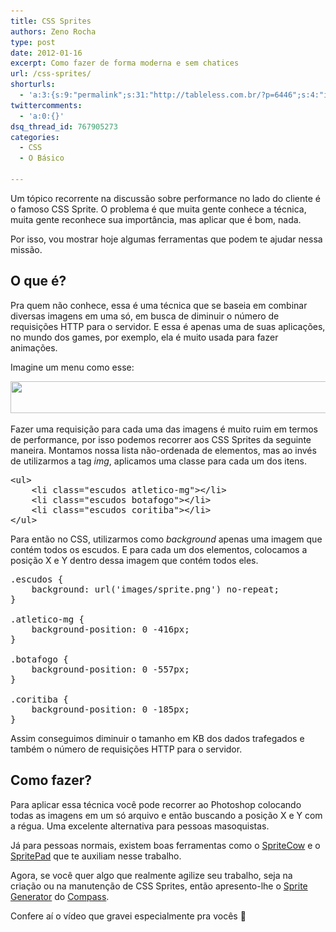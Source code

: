 ```yaml
---
title: CSS Sprites
authors: Zeno Rocha
type: post
date: 2012-01-16
excerpt: Como fazer de forma moderna e sem chatices
url: /css-sprites/
shorturls:
  - 'a:3:{s:9:"permalink";s:31:"http://tableless.com.br/?p=6446";s:4:"isgd";s:19:"http://is.gd/zXFW2Y";s:7:"tinyurl";s:26:"http://tinyurl.com/7fzye82";}'
twittercomments:
  - 'a:0:{}'
dsq_thread_id: 767905273
categories:
  - CSS
  - O Básico

---
```

Um tópico recorrente na discussão sobre performance no lado do cliente é o famoso CSS Sprite. O problema é que muita gente conhece a técnica, muita gente reconhece sua importância, mas aplicar que é bom, nada. 

Por isso, vou mostrar hoje algumas ferramentas que podem te ajudar nessa missão.

## O que é?

Pra quem não conhece, essa é uma técnica que se baseia em combinar diversas imagens em uma só, em busca de diminuir o número de requisições HTTP para o servidor. E essa é apenas uma de suas aplicações, no mundo dos games, por exemplo, ela é muito usada para fazer animações.

Imagine um menu como esse:

<img class="alignnone size-full wp-image-6451" src="https://raw.githubusercontent.com/diegoeis/tableless-static-images/master/2012/07/esc.jpg" alt="" width="720" height="51" srcset="uploads/2012/07/esc.jpg 720w, uploads/2012/07/esc-300x21.jpg 300w" sizes="(max-width: 720px) 100vw, 720px" />

Fazer uma requisição para cada uma das imagens é muito ruim em termos de performance, por isso podemos recorrer aos CSS Sprites da seguinte maneira. Montamos nossa lista não-ordenada de elementos, mas ao invés de utilizarmos a tag _img_, aplicamos uma classe para cada um dos itens.

<pre class="lang-html">&lt;ul&gt;
	&lt;li class="escudos atletico-mg"&gt;&lt;/li&gt;
	&lt;li class="escudos botafogo"&gt;&lt;/li&gt;
	&lt;li class="escudos coritiba"&gt;&lt;/li&gt;
&lt;/ul&gt;
</pre>

Para então no CSS, utilizarmos como _background_ apenas uma imagem que contém todos os escudos. E para cada um dos elementos, colocamos a posição X e Y dentro dessa imagem que contém todos eles.

<pre class="lang-css">.escudos {
	background: url('images/sprite.png') no-repeat;
}

.atletico-mg {
	background-position: 0 -416px;
}

.botafogo {
	background-position: 0 -557px;
}

.coritiba {
	background-position: 0 -185px;
}
</pre>

Assim conseguimos diminuir o tamanho em KB dos dados trafegados e também o número de requisições HTTP para o servidor.

## Como fazer?

Para aplicar essa técnica você pode recorrer ao Photoshop colocando todas as imagens em um só arquivo e então buscando a posição X e Y com a régua. Uma excelente alternativa para pessoas masoquistas.

Já para pessoas normais, existem boas ferramentas como o [SpriteCow][1] e o [SpritePad][2] que te auxiliam nesse trabalho.

Agora, se você quer algo que realmente agilize seu trabalho, seja na criação ou na manutenção de CSS Sprites, então apresento-lhe o [Sprite Generator][3] do [Compass][4].

Confere aí o vídeo que gravei especialmente pra vocês 🙂

 [1]: http://spritecow.com
 [2]: http://wearekiss.com/spritepad
 [3]: http://compass-style.org/help/tutorials/spriting/
 [4]: http://compass-style.org/